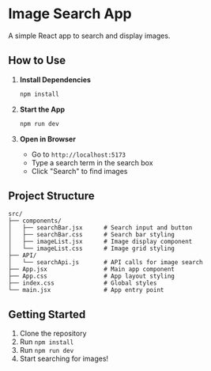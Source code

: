 # Image Search App

A simple React app to search and display images.

## How to Use

1. **Install Dependencies**
   ```bash
   npm install
   ```

2. **Start the App**
   ```bash
   npm run dev
   ```

3. **Open in Browser**
   - Go to `http://localhost:5173`
   - Type a search term in the search box
   - Click "Search" to find images

## Project Structure

```
src/
├── components/
│   ├── searchBar.jsx      # Search input and button
│   ├── searchBar.css      # Search bar styling
│   ├── imageList.jsx      # Image display component
│   └── imageList.css      # Image grid styling
├── API/
│   └── searchApi.js       # API calls for image search
├── App.jsx                # Main app component
├── App.css                # App layout styling
├── index.css              # Global styles
└── main.jsx               # App entry point
```

## Getting Started

1. Clone the repository
2. Run `npm install`
3. Run `npm run dev`
4. Start searching for images!